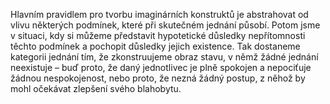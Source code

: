 <emphasis level="strong">Hlavním pravidlem pro tvorbu imaginárních konstruktů<break time="0.3s"/> je abstrahovat od vlivu některých podmínek,<break time="0.3s"/> které při skutečném jednání působí.</emphasis><break time="0.5s"/> <prosody rate="95%">Potom jsme v situaci, kdy si můžeme představit hypotetické důsledky<break time="0.3s"/> nepřítomnosti těchto podmínek<break time="0.3s"/> a pochopit důsledky jejich existence.</prosody><break time="0.5s"/> <emphasis level="moderate">Tak dostaneme kategorii jednání tím,<break time="0.3s"/> že zkonstruujeme obraz stavu, v němž žádné jednání neexistuje</emphasis><break time="0.4s"/> – buď proto, že daný jednotlivec je plně spokojen a nepociťuje žádnou nespokojenost,<break time="0.3s"/> nebo proto, že nezná žádný postup, z něhož by mohl očekávat zlepšení svého blahobytu. 